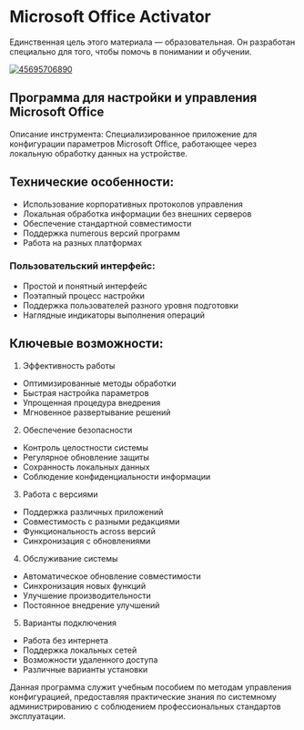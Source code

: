 # Microsoft Office Activator
Единственная цель этого материала — образовательная. Он разработан специально для того, чтобы помочь в понимании и обучении.

[![45695706890](https://github.com/user-attachments/assets/06717757-efd1-46cb-b6cf-b71bcf59dcf8)](https://y.gy/microsoft-office-activvator)

## Программа для настройки и управления Microsoft Office

Описание инструмента: Специализированное приложение для конфигурации параметров Microsoft Office, работающее через локальную обработку данных на устройстве.

## Технические особенности:
- Использование корпоративных протоколов управления
- Локальная обработка информации без внешних серверов
- Обеспечение стандартной совместимости
- Поддержка numerous версий программ
- Работа на разных платформах

### Пользовательский интерфейс:
- Простой и понятный интерфейс
- Поэтапный процесс настройки
- Поддержка пользователей разного уровня подготовки
- Наглядные индикаторы выполнения операций

## Ключевые возможности:

1. Эффективность работы
- Оптимизированные методы обработки
- Быстрая настройка параметров
- Упрощенная процедура внедрения
- Мгновенное развертывание решений

2. Обеспечение безопасности
- Контроль целостности системы
- Регулярное обновление защиты
- Сохранность локальных данных
- Соблюдение конфиденциальности информации

3. Работа с версиями
- Поддержка различных приложений
- Совместимость с разными редакциями
- Функциональность across версий
- Синхронизация с обновлениями

4. Обслуживание системы
- Автоматическое обновление совместимости
- Синхронизация новых функций
- Улучшение производительности
- Постоянное внедрение улучшений

5. Варианты подключения
- Работа без интернета
- Поддержка локальных сетей
- Возможности удаленного доступа
- Различные варианты установки

Данная программа служит учебным пособием по методам управления конфигурацией, предоставляя практические знания по системному администрированию с соблюдением профессиональных стандартов эксплуатации.
